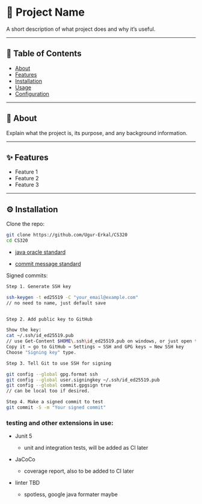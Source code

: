 # 🚀 Project Name

A short description of what project does and why it’s useful.

---

## 📖 Table of Contents
- [About](#-about)
- [Features](#-features)
- [Installation](#-installation)
- [Usage](#-usage)
- [Configuration](#-configuration)

---

## 📌 About
Explain what the project is, its purpose, and any background information.

---

## ✨ Features
- Feature 1
- Feature 2
- Feature 3

---

## ⚙️ Installation

Clone the repo:
```bash
git clone https://github.com/Ugur-Erkal/CS320
cd CS320
```
- [java oracle standard](https://www.oracle.com/docs/tech/java/codeconventions.pdf)

- [commit message standard](https://www.conventionalcommits.org/en/v1.0.0/)


Signed commits:
```bash
Step 1. Generate SSH key

ssh-keygen -t ed25519 -C "your_email@example.com"
// no need to name, just default save 


Step 2. Add public key to GitHub

Show the key:
cat ~/.ssh/id_ed25519.pub 
// use Get-Content $HOME\.ssh\id_ed25519.pub on windows, or just open the file.
Copy it → go to GitHub → Settings → SSH and GPG keys → New SSH key
Choose "Signing key" type.

Step 3. Tell Git to use SSH for signing

git config --global gpg.format ssh
git config --global user.signingkey ~/.ssh/id_ed25519.pub
git config --global commit.gpgsign true
// can be local too if desired.

Step 4. Make a signed commit to test
git commit -S -m "Your signed commit"
```
### testing and other extensions in use:

- Junit 5   
    - unit and integration tests, will be added as CI later

- JaCoCo
    - coverage report, also to be added to CI later

- linter TBD
    - spotless, google java formater maybe